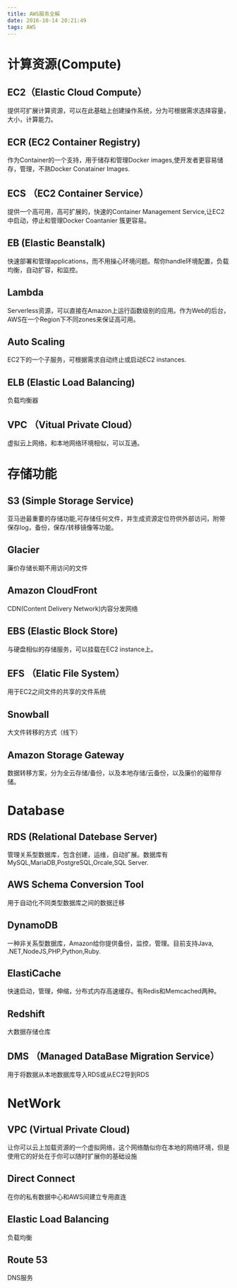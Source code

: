 ```yaml
---
title: AWS服务全解
date: 2016-10-14 20:21:49
tags: AWS
---
```


# 计算资源(Compute)

## EC2（Elastic Cloud Compute）
提供可扩展计算资源，可以在此基础上创建操作系统，分为可根据需求选择容量，大小，计算能力。
<!-- more -->
## ECR (EC2 Container Registry)
作为Container的一个支持，用于储存和管理Docker images,使开发者更容易储存，管理，不熟Docker Conatainer Images.

## ECS （EC2 Container Service）
提供一个高可用，高可扩展的，快速的Container Management Service,让EC2中启动，停止和管理Docker Coantanier 簇更容易。

## EB (Elastic Beanstalk)
快速部署和管理applications，而不用操心环境问题。帮你handle环境配置，负载均衡，自动扩容，和监控。 

## Lambda 
Serverless资源，可以直接在Amazon上运行函数级别的应用。作为Web的后台，AWS在一个Region下不同zones来保证高可用。

## Auto Scaling
EC2下的一个子服务，可根据需求自动终止或启动EC2 instances.

## ELB (Elastic Load Balancing)
负载均衡器

## VPC （Vitual Private Cloud）
虚拟云上网络，和本地网络环境相似，可以互通。


# 存储功能

## S3 (Simple Storage Service)
亚马逊最重要的存储功能,可存储任何文件，并生成资源定位符供外部访问，附带保存log，备份，保存/转移镜像等功能。

## Glacier 
廉价存储长期不用访问的文件

## Amazon CloudFront 
CDN(Content Delivery Network)内容分发网络

## EBS (Elastic Block Store)
与硬盘相似的存储服务，可以挂载在EC2 instance上。

## EFS （Elatic File System）
用于EC2之间文件的共享的文件系统

## Snowball
大文件转移的方式（线下）

## Amazon Storage Gateway
数据转移方案，分为全云存储/备份，以及本地存储/云备份，以及廉价的磁带存储。

# Database
## RDS (Relational Datebase Server)
管理关系型数据库，包含创建，运维，自动扩展。数据库有MySQL,MariaDB,PostgreSQL,Orcale,SQL Server.

## AWS Schema Conversion Tool
用于自动化不同类型数据库之间的数据迁移

## DynamoDB
一种非关系型数据库，Amazon给你提供备份，监控，管理。目前支持Java, .NET,NodeJS,PHP,Python,Ruby.

## ElastiCache
快速启动，管理，伸缩，分布式内存高速缓存。有Redis和Memcached两种。

## Redshift
大数据存储仓库

## DMS （Managed DataBase Migration Service）
用于将数据从本地数据库导入RDS或从EC2导到RDS

# NetWork
## VPC (Virtual Private Cloud)
让你可以云上加载资源的一个虚拟网络，这个网络酷似你在本地的网络环境，但是使用它的好处在于你可以随时扩展你的基础设施

## Direct Connect
在你的私有数据中心和AWS间建立专用直连

## Elastic Load Balancing
负载均衡

## Route 53 
DNS服务